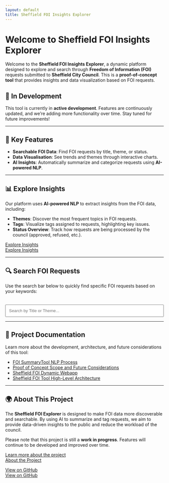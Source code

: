 ```yaml
---
layout: default
title: Sheffield FOI Insights Explorer
---
```


# Welcome to Sheffield FOI Insights Explorer

Welcome to the **Sheffield FOI Insights Explorer**, a dynamic platform designed to explore and search through **Freedom of Information (FOI)** requests submitted to **Sheffield City Council**. This is a **proof-of-concept tool** that provides insights and data visualization based on FOI requests.

## 🚧 In Development

This tool is currently in **active development**. Features are continuously updated, and we’re adding more functionality over time. Stay tuned for future improvements!

---

## 🚀 Key Features

- **Searchable FOI Data**: Find FOI requests by title, theme, or status.
- **Data Visualisation**: See trends and themes through interactive charts.
- **AI Insights**: Automatically summarize and categorize requests using **AI-powered NLP**.

---

## 📊 Explore Insights

Our platform uses **AI-powered NLP** to extract insights from the FOI data, including:

- **Themes**: Discover the most frequent topics in FOI requests.
- **Tags**: Visualize tags assigned to requests, highlighting key issues.
- **Status Overview**: Track how requests are being processed by the council (approved, refused, etc.).

[Explore Insights](./insights)  
<a href="./insights" class="button"><i class="fas fa-search-plus"></i> Explore Insights</a>

---

## 🔍 Search FOI Requests

Use the search bar below to quickly find specific FOI requests based on your keywords:

<input type="text" id="search" placeholder="Search by Title or Theme..." style="width: 100%; padding: 10px; margin-top: 20px;">
<ul id="results"></ul>

---

## 📑 Project Documentation

Learn more about the development, architecture, and future considerations of this tool:

- [FOI SummaryTool NLP Process](./FOI%20SummaryTool%20NLP%20Process.docx)
- [Proof of Concept Scope and Future Considerations](./1.%20Proof%20of%20Concept%20Scope%20and%20Future%20Considerations.docx)
- [Sheffield FOI Dynamic Webapp](./2.%20Sheffield%20FOI%20Dynamic%20Webapp.docx)
- [Sheffield FOI Tool High-Level Architecture](./3.%20Sheffield%20FOI%20Tool%20High-Level%20Architecture.docx)


---

## 🌍 About This Project

The **Sheffield FOI Explorer** is designed to make FOI data more discoverable and searchable. By using AI to summarize and tag requests, we aim to provide data-driven insights to the public and reduce the workload of the council.

Please note that this project is still a **work in progress**. Features will continue to be developed and improved over time.

[Learn more about the project](./about)  
<a href="./about" class="button"><i class="fas fa-info-circle"></i> About the Project</a>


[View on GitHub](https://github.com/peterkarakostas/Sheffield_FOI_Webapp)  
<a href="https://github.com/peterkarakostas/Sheffield_FOI_Webapp" class="button"><i class="fab fa-github"></i> View on GitHub</a>

